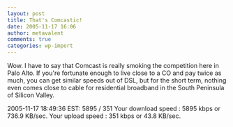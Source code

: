 ```yaml
---
layout: post
title: That's Comcastic!
date: 2005-11-17 16:06
author: metavalent
comments: true
categories: wp-import
---
```

Wow.  I have to say that Comcast is really smoking the competition here in Palo Alto.  If you're fortunate enough to live close to a CO and pay twice as much, you can get similar speeds out of DSL, but for the short term, nothing even comes close to cable for residential broadband in the South Peninsula of Silicon Valley.

2005-11-17 18:49:36 EST: 5895 / 351
Your download speed : 5895 kbps or 736.9 KB/sec.
Your upload speed : 351 kbps or 43.8 KB/sec.
<a href="https://web.archive.org/web/*/http://awebcamdarkly.com/" /></a>
